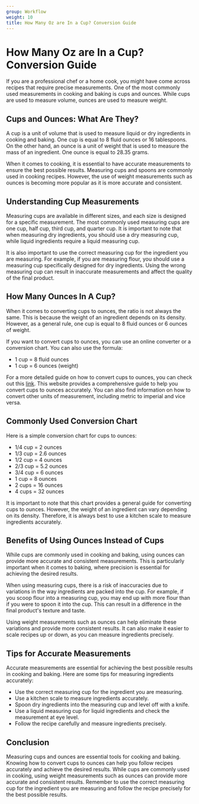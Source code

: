 ```yaml
---
group: Workflow
weight: 10
title: How Many Oz are In a Cup? Conversion Guide
---
```

# How Many Oz are In a Cup? Conversion Guide

If you are a professional chef or a home cook, you might have come across recipes that require precise measurements. One of the most commonly used measurements in cooking and baking is cups and ounces. While cups are used to measure volume, ounces are used to measure weight.

## Cups and Ounces: What Are They?

A cup is a unit of volume that is used to measure liquid or dry ingredients in cooking and baking. One cup is equal to 8 fluid ounces or 16 tablespoons. On the other hand, an ounce is a unit of weight that is used to measure the mass of an ingredient. One ounce is equal to 28.35 grams.

When it comes to cooking, it is essential to have accurate measurements to ensure the best possible results. Measuring cups and spoons are commonly used in cooking recipes. However, the use of weight measurements such as ounces is becoming more popular as it is more accurate and consistent.

## Understanding Cup Measurements

Measuring cups are available in different sizes, and each size is designed for a specific measurement. The most commonly used measuring cups are one cup, half cup, third cup, and quarter cup. It is important to note that when measuring dry ingredients, you should use a dry measuring cup, while liquid ingredients require a liquid measuring cup.

It is also important to use the correct measuring cup for the ingredient you are measuring. For example, if you are measuring flour, you should use a measuring cup specifically designed for dry ingredients. Using the wrong measuring cup can result in inaccurate measurements and affect the quality of the final product.

## How Many Ounces In A Cup?

When it comes to converting cups to ounces, the ratio is not always the same. This is because the weight of an ingredient depends on its density. However, as a general rule, one cup is equal to 8 fluid ounces or 6 ounces of weight.

If you want to convert cups to ounces, you can use an online converter or a conversion chart. You can also use the formula:

- 1 cup = 8 fluid ounces
- 1 cup = 6 ounces (weight)

For a more detailed guide on how to convert cups to ounces, you can check out this [link](https://www.howmanyin.info/volume/cups/11-how-many-ounces-in-a-cup-guide.html). This website provides a comprehensive guide to help you convert cups to ounces accurately. You can also find information on how to convert other units of measurement, including metric to imperial and vice versa.

## Commonly Used Conversion Chart

Here is a simple conversion chart for cups to ounces:

- 1/4 cup = 2 ounces
- 1/3 cup = 2.6 ounces
- 1/2 cup = 4 ounces
- 2/3 cup = 5.2 ounces
- 3/4 cup = 6 ounces
- 1 cup = 8 ounces
- 2 cups = 16 ounces
- 4 cups = 32 ounces

It is important to note that this chart provides a general guide for converting cups to ounces. However, the weight of an ingredient can vary depending on its density. Therefore, it is always best to use a kitchen scale to measure ingredients accurately.

## Benefits of Using Ounces Instead of Cups

While cups are commonly used in cooking and baking, using ounces can provide more accurate and consistent measurements. This is particularly important when it comes to baking, where precision is essential for achieving the desired results.

When using measuring cups, there is a risk of inaccuracies due to variations in the way ingredients are packed into the cup. For example, if you scoop flour into a measuring cup, you may end up with more flour than if you were to spoon it into the cup. This can result in a difference in the final product's texture and taste.

Using weight measurements such as ounces can help eliminate these variations and provide more consistent results. It can also make it easier to scale recipes up or down, as you can measure ingredients precisely.

## Tips for Accurate Measurements

Accurate measurements are essential for achieving the best possible results in cooking and baking. Here are some tips for measuring ingredients accurately:

- Use the correct measuring cup for the ingredient you are measuring.
- Use a kitchen scale to measure ingredients accurately.
- Spoon dry ingredients into the measuring cup and level off with a knife.
- Use a liquid measuring cup for liquid ingredients and check the measurement at eye level.
- Follow the recipe carefully and measure ingredients precisely.

## Conclusion

Measuring cups and ounces are essential tools for cooking and baking. Knowing how to convert cups to ounces can help you follow recipes accurately and achieve the desired results. While cups are commonly used in cooking, using weight measurements such as ounces can provide more accurate and consistent results. Remember to use the correct measuring cup for the ingredient you are measuring and follow the recipe precisely for the best possible results.